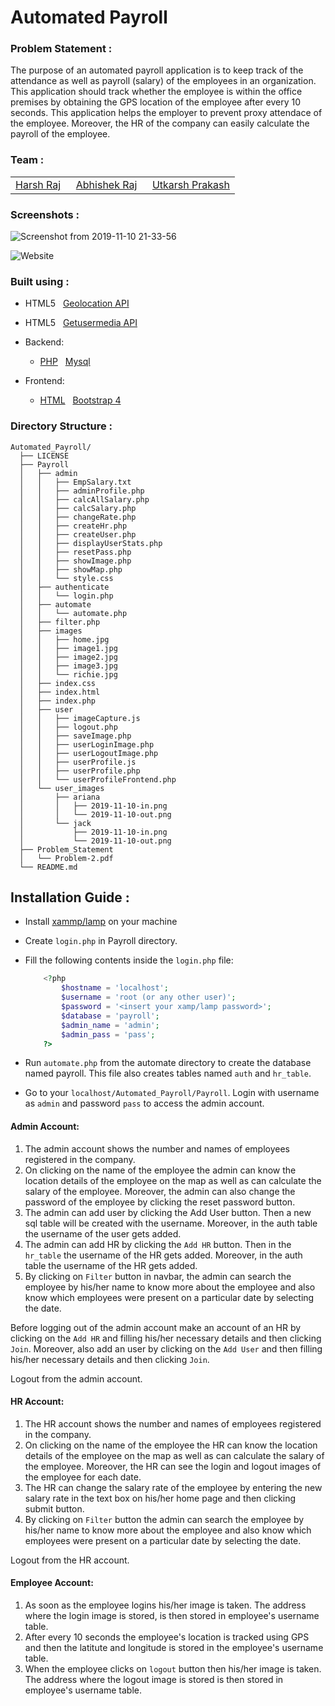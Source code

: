 # Automated Payroll

### Problem Statement :
The purpose of an automated payroll application is to keep track of the attendance as well as payroll (salary) of the employees in an organization. This application should track whether the employee is within the office premises by obtaining the GPS location of the employee after every 10 seconds. This application helps the employer to prevent proxy attendace of the employee. Moreover, the HR of the company can easily calculate the payroll of the employee.

### Team :

|	|	|	|
|---|---|---|
|[Harsh Raj](https://github.com/harshraj22)  &nbsp;|  [Abhishek Raj](https://github.com/abhiisshheekk)  &nbsp;|  [Utkarsh Prakash](https://github.com/Utkarshp1)|


### Screenshots :
![Screenshot from 2019-11-10 21-33-56](https://user-images.githubusercontent.com/46635452/68546921-ed3e8f80-0401-11ea-9168-c177774d9b22.png)

![Website](https://user-images.githubusercontent.com/46635452/68547020-c0d74300-0402-11ea-84e2-2d9ac11a5952.png)



### Built using :
  * HTML5 &nbsp; [Geolocation API](https://www.w3schools.com/html/html5_geolocation.asp)

  * HTML5 &nbsp; [Getusermedia API](https://www.html5rocks.com/en/tutorials/getusermedia/intro/)

  * Backend:
    * [PHP](https://www.php.net/) &nbsp; [Mysql](https://www.mysql.com/)
  * Frontend:
    * [HTML](https://www.w3schools.com/html/) &nbsp; [Bootstrap 4](https://getbootstrap.com/)

### Directory Structure :
  ```
  Automated_Payroll/
	├── LICENSE
	├── Payroll
	│   ├── admin
	│   │   ├── EmpSalary.txt
	│   │   ├── adminProfile.php
	│   │   ├── calcAllSalary.php
	│   │   ├── calcSalary.php
	│   │   ├── changeRate.php
	│   │   ├── createHr.php
	│   │   ├── createUser.php
	│   │   ├── displayUserStats.php
	│   │   ├── resetPass.php
	│   │   ├── showImage.php
	│   │   ├── showMap.php
	│   │   └── style.css
	│   ├── authenticate
	│   │   └── login.php
	│   ├── automate
	│   │   └── automate.php
	│   ├── filter.php
	│   ├── images
	│   │   ├── home.jpg
	│   │   ├── image1.jpg
	│   │   ├── image2.jpg
	│   │   ├── image3.jpg
	│   │   └── richie.jpg
	│   ├── index.css
	│   ├── index.html
	│   ├── index.php
	│   ├── user
	│   │   ├── imageCapture.js
	│   │   ├── logout.php
	│   │   ├── saveImage.php
	│   │   ├── userLoginImage.php
	│   │   ├── userLogoutImage.php
	│   │   ├── userProfile.js
	│   │   ├── userProfile.php
	│   │   └── userProfileFrontend.php
	│   └── user_images
	│       ├── ariana
	│       │   ├── 2019-11-10-in.png
	│       │   └── 2019-11-10-out.png
	│       └── jack
	│           ├── 2019-11-10-in.png
	│           └── 2019-11-10-out.png
	├── Problem_Statement
	│   └── Problem-2.pdf
	└── README.md
  ```

## Installation Guide :

 * Install [xammp/lamp](https://www.ntu.edu.sg/home/ehchua/programming/webprogramming/AMP_Setup.html) on your machine

 * Create ```login.php``` in Payroll directory. 

 * Fill the following contents inside the ```login.php``` file:
	```php
		<?php
			$hostname = 'localhost';
			$username = 'root (or any other user)';
			$password = '<insert your xamp/lamp password>';
			$database = 'payroll';
			$admin_name = 'admin';
			$admin_pass = 'pass';
		?>
	```

 * Run ```automate.php``` from the automate directory to create the database named payroll. This file also creates tables named ```auth``` and ```hr_table```.

 * Go to your ```localhost/Automated_Payroll/Payroll```. 
Login with username as ```admin``` and password ```pass``` to access the admin account.

#### Admin Account:
1. The admin account shows the number and names of employees registered in the company.
2. On clicking on the name of the employee the admin can know the location details of the employee on the map as well as can calculate the salary of the employee.
Moreover, the admin can also change the password of the employee by clicking the reset password button.
3. The admin can add user by clicking the Add User button. Then a new sql table will be created with the username. Moreover, in the auth table the username of the user gets added.
4. The admin can add HR by clicking the ```Add HR``` button. Then in the ```hr_table``` the username of the HR gets added. Moreover, in the auth table the username of the HR gets added.
5. By clicking on ```Filter``` button in navbar, the admin can search the employee by his/her name to know more about the employee and also know which employees were present on a particular date by selecting the date.

Before logging out of the admin account make an account of an HR by clicking on the ```Add HR``` and filling his/her necessary details and then clicking ```Join```. Moreover, also add an user by clicking on the ```Add User``` and then filling his/her necessary details and then clicking ```Join```.

Logout from the admin account.

#### HR Account:
1. The HR account shows the number and names of employees registered in the company.
2. On clicking on the name of the employee the HR can know the location details of the employee on the map as well as can calculate the salary of the employee. Moreover, the HR can see the login and logout images of the employee for each date.
3. The HR can change the salary rate of the employee by entering the new salary rate in the text box on his/her home page and then clicking submit button.
4. By clicking on ```Filter``` button the admin can search the employee by his/her name to know more about the employee and also know which employees were present on a particular date by selecting the date.

Logout from the HR account.

#### Employee Account:
1. As soon as the employee logins his/her image is taken. The address where the login image is stored, is then stored in employee's username table.
2. After every 10 seconds the employee's location is tracked using GPS and then the latitute and longitude is stored in the employee's username table.  
3. When the employee clicks on ```logout``` button then his/her image is taken. The address where the logout image is stored is then stored in employee's username table.  

